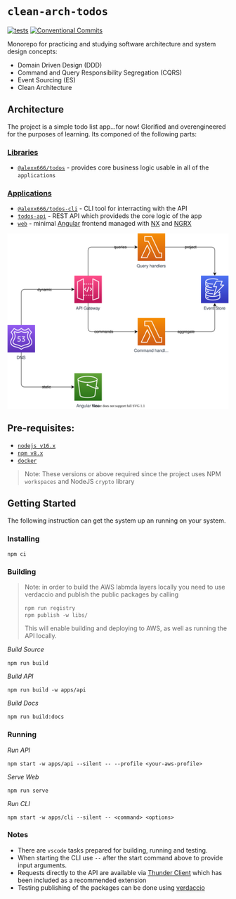 # `clean-arch-todos`

[![tests](https://github.com/alexx666/clean-arch-todos/actions/workflows/tests.yml/badge.svg)](https://github.com/alexx666/clean-arch-todos/actions/workflows/tests.yml)
[![Conventional Commits](https://img.shields.io/badge/Conventional%20Commits-1.0.0-%23FE5196?logo=conventionalcommits&logoColor=white)](https://conventionalcommits.org)

Monorepo for practicing and studying software architecture and system design concepts:

- Domain Driven Design (DDD)
- Command and Query Responsibility Segregation (CQRS)
- Event Sourcing (ES)
- Clean Architecture

## Architecture

The project is a simple todo list app...for now! Glorified and overengineered for the purposes of learning. Its componed of the following parts:

### [Libraries](../libs/)

- [`@alexx666/todos`](../libs/todos/README.md) - provides core business logic usable in all of the `applications`

### [Applications](../apps/)

- [`@alexx666/todos-cli`](../apps/cli/README.md) - CLI tool for interracting with the API
- [`todos-api`](../apps/api/README.md) - REST API which provideds the core logic of the app
- [`web`](../apps//web/) - minimal [Angular](https://angular.io/) frontend managed with [NX](https://nx.dev/) and [NGRX](https://ngrx.io/)

![architecture](./architecture.drawio.svg)

## Pre-requisites:

- [`nodejs v16.x`](https://nodejs.org/es/download/)
- [`npm v8.x`](https://docs.npmjs.com/downloading-and-installing-node-js-and-npm)
- [`docker`](https://docs.docker.com/engine/install/)

> Note: These versions or above required since the project uses NPM `workspaces` and NodeJS `crypto` library

## Getting Started

The following instruction can get the system up an running on your system.

### Installing

```
npm ci
```

### Building

> Note: in order to build the AWS labmda layers locally you need to use verdaccio and publish the public packages by calling
>
> ```
> npm run registry
> npm publish -w libs/
> ```
>
> This will enable building and deploying to AWS, as well as running the API locally.

_Build Source_

```
npm run build
```

_Build API_

```
npm run build -w apps/api
```

_Build Docs_

```
npm run build:docs
```

### Running

_Run API_

```
npm start -w apps/api --silent -- --profile <your-aws-profile>
```

_Serve Web_

```
npm run serve
```

_Run CLI_

```
npm start -w apps/cli --silent -- <command> <options>
```

### Notes

- There are `vscode` tasks prepared for building, running and testing.
- When starting the CLI use `--` after the start command above to provide input arguments.
- Requests directly to the API are available via [Thunder Client](https://www.thunderclient.com/) which has been included as a recommended extension
- Testing publishing of the packages can be done using [verdaccio](https://verdaccio.org/)
